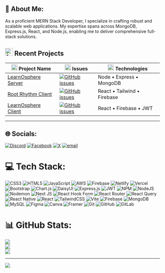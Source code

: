 


## 💫 About Me:

As a proficient MERN Stack Developer, I specialize in crafting robust and scalable web applications. My expertise spans across MongoDB, Express.js, React, and Node.js, enabling me to deliver comprehensive full-stack solutions.

## <img src="https://www.svgrepo.com/download/148137/folder.svg" width="25" height="25" alt="folder icon"/> Recent Projects

| <img src="https://www.svgrepo.com/download/501848/brand-brand.svg" width="20" height="20" alt="brain icon"/> Project Name | <img src="https://www.svgrepo.com/download/466220/sign-in-2.svg" width="20" height="20" alt="bug icon"/> Issues                                                                                                                   | <img src="https://www.svgrepo.com/download/341443/equipment-maintenance-screwdriver-tools-wrench.svg" width="20" height="20" alt="gear icon"/> Technologies |
| ------------------------------------------------------------------------------------------------------------------------- | --------------------------------------------------------------------------------------------------------------------------------------------------------------------------------------------------------------------------------- | ----------------------------------------------------------------------------------------------------------------------------------------------------------- |
| <a href="https://github.com/ShaharearSabbir/LearnOsphere-server">LearnOsphere Server</a>                                  | <a href="https://github.com/ShaharearSabbir/LearnOsphere-server/issues"><img src="https://img.shields.io/github/issues/ShaharearSabbir/LearnOsphere-server?color=success&label=issues&style=flat-square" alt="GitHub issues"></a> | Node • Express • MongoDB                                                                                                                                    |
| <a href="https://github.com/ShaharearSabbir/root-rhythm-client">Root Rhythm Client</a>                                    | <a href="https://github.com/ShaharearSabbir/root-rhythm-client/issues"><img src="https://img.shields.io/github/issues/ShaharearSabbir/root-rhythm-client?color=success&label=issues&style=flat-square" alt="GitHub issues"></a>   | React • Tailwind • Firebase                                                                                                                                 |
| <a href="https://github.com/ShaharearSabbir/LearnOsphere-client">LearnOsphere Client</a>                                  | <a href="https://github.com/ShaharearSabbir/LearnOsphere-client/issues"><img src="https://img.shields.io/github/issues/ShaharearSabbir/LearnOsphere-client?color=success&label=issues&style=flat-square" alt="GitHub issues"></a> | React • Firebase • JWT                                                                                                                                      |

---


## 🌐 Socials:
[![Discord](https://img.shields.io/badge/Discord-%237289DA.svg?logo=discord&logoColor=white)](https://discord.gg/https://discord.gg/ceyvMCAk) [![Facebook](https://img.shields.io/badge/Facebook-%231877F2.svg?logo=Facebook&logoColor=white)](https://facebook.com/ibtisum.raian.3) [![X](https://img.shields.io/badge/X-black.svg?logo=X&logoColor=white)](https://x.com/ib_raian) [![email](https://img.shields.io/badge/Email-D14836?logo=gmail&logoColor=white)](mailto:ibtisumraian@gmail.com) 

# 💻 Tech Stack:
![CSS3](https://img.shields.io/badge/css3-%231572B6.svg?style=for-the-badge&logo=css3&logoColor=white) ![HTML5](https://img.shields.io/badge/html5-%23E34F26.svg?style=for-the-badge&logo=html5&logoColor=white) ![JavaScript](https://img.shields.io/badge/javascript-%23323330.svg?style=for-the-badge&logo=javascript&logoColor=%23F7DF1E) ![AWS](https://img.shields.io/badge/AWS-%23FF9900.svg?style=for-the-badge&logo=amazon-aws&logoColor=white) ![Firebase](https://img.shields.io/badge/firebase-%23039BE5.svg?style=for-the-badge&logo=firebase) ![Netlify](https://img.shields.io/badge/netlify-%23000000.svg?style=for-the-badge&logo=netlify&logoColor=#00C7B7) ![Vercel](https://img.shields.io/badge/vercel-%23000000.svg?style=for-the-badge&logo=vercel&logoColor=white) ![Bootstrap](https://img.shields.io/badge/bootstrap-%238511FA.svg?style=for-the-badge&logo=bootstrap&logoColor=white) ![Chart.js](https://img.shields.io/badge/chart.js-F5788D.svg?style=for-the-badge&logo=chart.js&logoColor=white) ![DaisyUI](https://img.shields.io/badge/daisyui-5A0EF8?style=for-the-badge&logo=daisyui&logoColor=white) ![Express.js](https://img.shields.io/badge/express.js-%23404d59.svg?style=for-the-badge&logo=express&logoColor=%2361DAFB) ![JWT](https://img.shields.io/badge/JWT-black?style=for-the-badge&logo=JSON%20web%20tokens) ![NPM](https://img.shields.io/badge/NPM-%23CB3837.svg?style=for-the-badge&logo=npm&logoColor=white) ![NodeJS](https://img.shields.io/badge/node.js-6DA55F?style=for-the-badge&logo=node.js&logoColor=white) ![Nodemon](https://img.shields.io/badge/NODEMON-%23323330.svg?style=for-the-badge&logo=nodemon&logoColor=%BBDEAD) ![Next JS](https://img.shields.io/badge/Next-black?style=for-the-badge&logo=next.js&logoColor=white) ![React Hook Form](https://img.shields.io/badge/React%20Hook%20Form-%23EC5990.svg?style=for-the-badge&logo=reacthookform&logoColor=white) ![React Router](https://img.shields.io/badge/React_Router-CA4245?style=for-the-badge&logo=react-router&logoColor=white) ![React Query](https://img.shields.io/badge/-React%20Query-FF4154?style=for-the-badge&logo=react%20query&logoColor=white) ![React Native](https://img.shields.io/badge/react_native-%2320232a.svg?style=for-the-badge&logo=react&logoColor=%2361DAFB) ![React](https://img.shields.io/badge/react-%2320232a.svg?style=for-the-badge&logo=react&logoColor=%2361DAFB) ![TailwindCSS](https://img.shields.io/badge/tailwindcss-%2338B2AC.svg?style=for-the-badge&logo=tailwind-css&logoColor=white) ![Vite](https://img.shields.io/badge/vite-%23646CFF.svg?style=for-the-badge&logo=vite&logoColor=white) ![Firebase](https://img.shields.io/badge/firebase-a08021?style=for-the-badge&logo=firebase&logoColor=ffcd34) ![MongoDB](https://img.shields.io/badge/MongoDB-%234ea94b.svg?style=for-the-badge&logo=mongodb&logoColor=white) ![MySQL](https://img.shields.io/badge/mysql-4479A1.svg?style=for-the-badge&logo=mysql&logoColor=white) ![Figma](https://img.shields.io/badge/figma-%23F24E1E.svg?style=for-the-badge&logo=figma&logoColor=white) ![Canva](https://img.shields.io/badge/Canva-%2300C4CC.svg?style=for-the-badge&logo=Canva&logoColor=white) ![Framer](https://img.shields.io/badge/Framer-black?style=for-the-badge&logo=framer&logoColor=blue) ![Git](https://img.shields.io/badge/git-%23F05033.svg?style=for-the-badge&logo=git&logoColor=white) ![GitHub](https://img.shields.io/badge/github-%23121011.svg?style=for-the-badge&logo=github&logoColor=white) ![GitLab](https://img.shields.io/badge/gitlab-%23181717.svg?style=for-the-badge&logo=gitlab&logoColor=white)
# 📊 GitHub Stats:
![](https://github-readme-stats.vercel.app/api?username=Ibtisumraian&theme=dark&hide_border=false&include_all_commits=true&count_private=true)<br/>
![](https://nirzak-streak-stats.vercel.app/?user=Ibtisumraian&theme=dark&hide_border=false)<br/>
![](https://github-readme-stats.vercel.app/api/top-langs/?username=Ibtisumraian&theme=dark&hide_border=false&include_all_commits=true&count_private=true&layout=compact)

---
[![](https://visitcount.itsvg.in/api?id=Ibtisumraian&icon=0&color=0)](https://visitcount.itsvg.in)

<!-- Proudly created with GPRM ( https://gprm.itsvg.in ) -->
